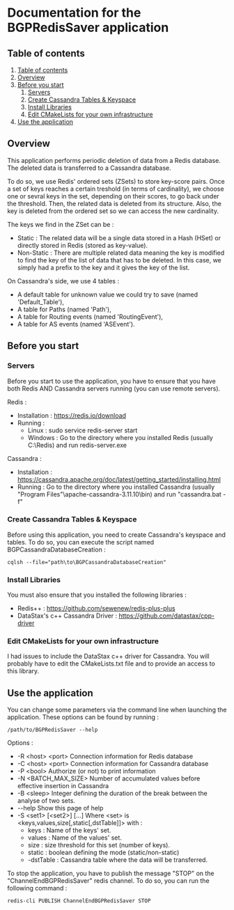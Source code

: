 # Documentation for the BGPRedisSaver application






## Table of contents <a name="table"></a>
1. [Table of contents](#table)
2. [Overview](#intro)
3. [Before you start](#start)
   1. [Servers](#servers)
   2. [Create Cassandra Tables & Keyspace](#create_cassandra)
   3. [Install Libraries](#librairies)
   4. [Edit CMakeLists for your own infrastructure](#cmakelists)
4. [Use the application](#use)






## Overview <a name="intro"></a>

This application performs periodic deletion of data from a Redis database.
The deleted data is transferred to a Cassandra database.

To do so, we use Redis' ordered sets (ZSets) to store key-score pairs.
Once a set of keys reaches a certain treshold (in terms of cardinality), we choose one or sevral keys in the set, depending on their scores, to go back under the threshold.
Then, the related data is deleted from its structure.
Also, the key is deleted from the ordered set so we can access the new cardinality.

The keys we find in the ZSet can be :
* Static : The related data will be a single data stored in a Hash (HSet) or directly stored in Redis (stored as key-value).
* Non-Static : There are multiple related data meaning the key is modified to find the key of the list of data that has to be deleted.
In this case, we simply had a prefix to the key and it gives the key of the list.

On Cassandra's side, we use 4 tables :
* A default table for unknown value we could try to save (named 'Default_Table'),
* A table for Paths (named 'Path'),
* A table for Routing events (named 'RoutingEvent'),
* A table for AS events (named 'ASEvent').







## Before you start <a name="start"></a>


### Servers <a name="servers"></a>
Before you start to use the application, you have to ensure that you have both Redis AND Cassandra servers running (you can use remote servers).

Redis :
   * Installation : https://redis.io/download
   * Running :
      * Linux : sudo service redis-server start
      * Windows : Go to the directory where you installed Redis (usually C:\Redis) and run redis-server.exe

Cassandra :
   * Installation : https://cassandra.apache.org/doc/latest/getting_started/installing.html
   * Running : Go to the directory where you installed Cassandra (usually "Program Files"\apache-cassandra-3.11.10\bin) and run "cassandra.bat -f"


### Create Cassandra Tables & Keyspace <a name="create_cassandra"></a>
   Before using this application, you need to create Cassandra's keyspace and tables.
   To do so, you can execute the script named BGPCassandraDatabaseCreation :

    cqlsh --file="path\to\BGPCassandraDatabaseCreation"


### Install Libraries <a name="librairies"></a>
   You must also ensure that you installed the following libraries :

   * Redis++ : https://github.com/sewenew/redis-plus-plus
   * DataStax's c++ Cassandra Driver : https://github.com/datastax/cpp-driver


### Edit CMakeLists for your own infrastructure <a name="cmakelists"></a>
   I had issues to include the DataStax c++ driver for Cassandra.
   You will probably have to edit the CMakeLists.txt file and to provide an access to this library.





## Use the application <a name="use"></a>

You can change some parameters via the command line when launching the application.
These options can be found by running :

    /path/to/BGPRedisSaver --help

Options :
* -R \<host> \<port> Connection information for Redis database
* -C \<host> \<port> Connection information for Cassandra database
* -P \<bool> Authorize (or not) to print information
* -N <BATCH_MAX_SIZE> Number of accumulated values before effective insertion in Cassandra
* -B \<sleep> Integer defining the duration of the break between the analyse of two sets.
* --help Show this page of help
* -S \<set1> \[\<set2>\] \[...] Where \<set> is \<keys,values,size\[,static\[,dstTable]]> with :
    * keys : Name of the keys' set.
    * values : Name of the values' set.
    * size : size threshold for this set (number of keys).
    * static : boolean defining the mode (static/non-static)
    * -dstTable : Cassandra table where the data will be transferred.
    
To stop the application, you have to publish the message "STOP" on the "ChannelEndBGPRedisSaver" redis channel.
To do so, you can run the following command :

    redis-cli PUBLISH ChannelEndBGPRedisSaver STOP